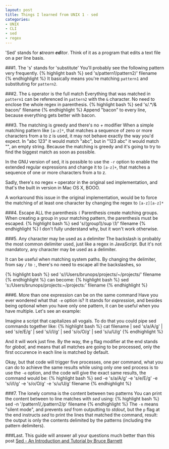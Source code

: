 ```yaml
---
layout: post
title: Things I learned from UNIX 1 - sed
categories:
- UNIX
- CLI
- sed
- regex
---
```

'Sed' stands for _**s**tream **ed**itor_. Think of it as a program that edits a text file on a per line basis.

###1. The 's' stands for 'substitute'
You'll probably see the following pattern very frequently.
{% highlight bash %}
sed 's/pattern1/pattern2/' filename
{% endhighlight %}
It basically means you're matching `pattern1` and substituting for `pattern2`.

###2. The `&` operator is the full match
Everything that was matched in `pattern1` can be referenced in `pattern2` with the `&` character. No need to enclose the whole regex in parenthesis.
{% highlight bash %}
sed 's/.*/& bacon/' filename
{% endhighlight %}
Append "bacon" to every line, because everything gets better with bacon.

###3. The matching is greedy and there's no _+_ modifier
When a simple matching pattern like `[a-z]*`, that matches a sequence of zero or more characters from a to z is used, it may not behave exactly the way you'd expect. In "abc 123" it would match "abc", but in "123 abc" it would match "", an empty string. Because the matching is greedy and it's going to try to find the biggest match as soon as possible.

In the GNU version of sed, it is possible to use the `-r` option to enable the extended regular expressions and change it to `[a-z]+`, that matches a sequence of one or more characters from a to z.

Sadly, there's no regex `+` operator in the original sed implementation, and that's the built in version in Mac OS X, BOOO.

A workaround this issue in the original implementation, would be to force the matching of at least one character by changing the regex to `[a-z][a-z]*`

###4. Escape ALL the parenthesis `(`
Parenthesis create matching groups. When creating a group in your matching pattern, the parenthesis must be escaped.
{% highlight bash %}
sed 's/\(group1\)/sup \1/' filename
{% endhighlight %}
I don't fully understand why, but it won't work otherwise.

###5. Any character may be used as a delimiter
The backslash is probably the most common delimiter used, just like a regex in JavaScript. But it's not mandatory, any character may be used as a delimiter.

It can be useful when matching system paths. By changing the delimiter, from say `/` to `:`, there's no need to escape all the backslashes, so

{% highlight bash %}
sed 's/\/Users\/brunops\/projects/~\/projects/' filename
{% endhighlight %}
can become:
{% highlight bash %}
sed 's:/Users/brunops/projects:~/projects:' filename
{% endhighlight %}

###6. More than one expression can be on the same command
Have you ever wondered what that `-e` option is? It stands for _expression_, and besides being optional when you have only one pattern, it can be useful when you have multiple. Let's see an example:

Imagine a script that capitalizes all vogals. To do that you could pipe sed commands together like:
{% highlight bash %}
cat filename | sed 's/a/A/g' | sed 's/e/E/g' | sed 's/i/I/g' | sed 's/o/O/g' | sed 's/u/U/g'
{% endhighlight %}

And it will work just fine. By the way, the `g` flag modifier at the end stands for _global_, and means that all matches are going to be processed, only the first occurence in each line is matched by default.

Okay, but that code will trigger five processes, one per command, what you can do to achieve the same results while using only one sed process is to use the `-e` option, and the code will give the exact same results, the command would be:
{% highlight bash %}
sed -e 's/a/A/g' -e 's/e/E/g' -e 's/i/I/g' -e 's/o/O/g' -e 's/u/U/g' filename
{% endhighlight %}

###7. The lonely comma is the content between two patterns
You can print the content between to line matches with _sed_ using:
{% highlight bash %}
sed -n '/pattern1/,/pattern2/p' filename
{% endhighlight %}
The `-n` means "silent mode", and prevents _sed_ from outputting to _stdout_, but the `p` flag at the end instructs _sed_ to print the lines that matched the command, result: the output is only the contents delimited by the patterns (including the pattern delimiters).

###Last. This guide will answer all your questions much better than this post
[Sed - An Introduction and Tutorial by Bruce Barnett](http://www.grymoire.com/Unix/Sed.html)




